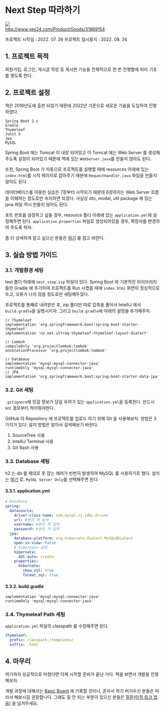 # Next Step 따라하기
![](http://image.yes24.com/momo/TopCate935/MidCate008/93474058.jpg)  
http://www.yes24.com/Product/Goods/31869154

프로젝트 시작일 : 2022. 07. 26
프로젝트 일시중지 : 2022. 08. 24

## 1. 프로젝트 목적
회원가입, 로그인, 게시글 작성 등 게시판 기능을 전체적으로 한 번 진행함에 따라 기초를 쌓도록 한다.

## 2. 프로젝트 설정
책은 2016년도에 출판 되었기 때문에 2022년 기준으로 새로운 기술을 도입하여 진행하였다.
```
Spring Boot 2.x
Gradle
Thymeleaf
Junit 5
Jpa
MySQL
```
Spring Boot 에는 Tomcat 이 내장 되어있고 이 Tomcat 에는 Web Server 를 생성해주도록 설정이 되어있기 때문에 책에 있는 `WebServer.java`를 만들지 않아도 된다.

또한, Spring Boot 가 자동으로 프로젝트를 실행할 때에 resources 아래에 있는 `index.html`를 시작 페이지로 잡아주기 때문에 `RequestHandler.java` 파일을 만들지 않아도 된다.

데이터베이스를 이용한 실습은 7장부터 시작되기 때문데 6장까지는 Web Server 흐름을 이해하는 정도로만 숙지하면 되겠다. 사실상 dto, model, util package 에 있는 java 파일 역시 만들지 않아도 된다.

포트 번호를 설정하고 싶을 경우, resource 폴더 아래에 있는 `application.yml`에 설정해주면 된다. `application.properties` 파일로 생성되어있을 경우, 확장자를 변경하여 주도록 하자.

좀 더 상세하게 알고 싶으신 분들은 [여기](https://yadon079.github.io/2021/spring%20boot/servlet-container) 를 참고 바란다.


## 3. 실습 방법 가이드
### 3.1. 개발환경 세팅
test 폴더 아래에 `next_step.zip` 파일이 있다. Spring Boot 와 기본적인 라이브러리들만 Gradle 에 추가하여 프로젝트를 Run 시켰을 때에 `index.html` 화면이 정상적으로 뜨고, 오류가 나지 않을 정도로만 세팅해두었다.

프로젝트를 통째로 내려받은 후, zip 폴더만 따로 압축을 풀어서 IntelliJ 에서 `build.gradle`을 실행시키자. 그리고 `build.gradle`에 아래의 설정을 추가해주자.

```thymeleafexpressions
// Thymeleaf
implementation 'org.springframework.boot:spring-boot-starter-thymeleaf'
implementation 'nz.net.ultraq.thymeleaf:thymeleaf-layout-dialect'

// Lombok
compileOnly 'org.projectlombok:lombok'
annotationProcessor 'org.projectlombok:lombok'

// Database
implementation 'mysql:mysql-connector-java'
runtimeOnly 'mysql:mysql-connector-java'
// JPA
implementation 'org.springframework.boot:spring-boot-starter-data-jpa'
```

### 3.2. Git 세팅
`.gitignore`에 민감 정보가 담길 우려가 있는 `application.yml`을 등록한다. 반드시 src 경로부터 적어줘야한다.

GitHub 의 Repository 에 프로젝트를 업로드 하기 위해 Git 을 사용해보자. 방법은 3가지가 있다. 설치 방법은 알아서 검색해보기 바란다.
1. SourceTree 사용
2. IntelliJ Terminal 사용
3. Git Bash 사용

### 3.3. Database 세팅
h2 는 db 를 제대로 못 잡는 에러가 빈번히 발생하여 MySQL 를 사용하기로 했다. 설치는 [여기](https://dev.mysql.com/downloads/installer/) 로. `MySQL Server Only`를 선택해주면 된다.
#### 3.3.1. application.yml
```yaml
# Database
spring:
  datasource:
    driver-class-name: com.mysql.cj.jdbc.Driver
    url: #본인 꺼 입력
    username: #본인 꺼 입력
    password: #본인 꺼 입력
  jpa:
    database-platform: org.hibernate.dialect.MySQL8Dialect
    open-in-view: false
    # hibernate 설정
    hibernate:
      ddl-auto: create
    properties:
      hibernate:
        show_sql: true
        format_sql: true
```
#### 3.3.2. build.gradle
```thymeleafexpressions
implementation 'mysql:mysql-connector-java'
runtimeOnly 'mysql:mysql-connector-java'
```

### 3.4. Thymeleaf Path 세팅
`application.yml` 파일의 classpath 를 수정해주면 된다.
```yaml
thymeleaf:
  prefix: classpath:/templates/
  suffix: .html
```

## 4. 마무리
여기까지 성공적으로 마쳤다면 이제 시작할 준비가 끝난 거다. 책을 보면서 개발을 진행해보자.

개발 과정에 대해서는 [Basic Board](https://haema-dev.tistory.com/category/Project/Basic%20Board) 에 기록할 것이니, 혼자서 하기 버거우신 분들은 따라서 해보시길 권장합니다. 그래도 잘 안 되는 부분이 있으신 분들은 [질문(아직 링크 없음)](#) 을 남겨주세요.
